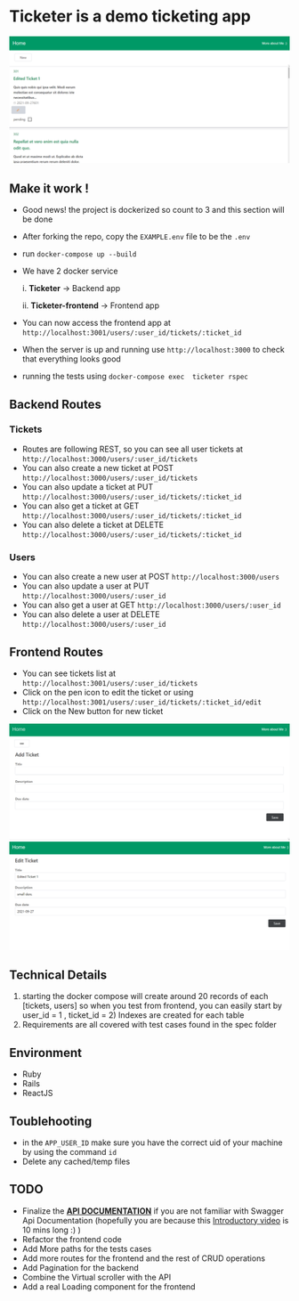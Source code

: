 # Ticketer is a demo ticketing app

![1.png](1.png)
## Make it work !

* Good news! the project is dockerized so count to 3 and this section will be done
* After forking the repo, copy the `EXAMPLE.env` file to be the `.env`
* run `docker-compose up --build`
* We have 2 docker service

    i. **Ticketer** -> Backend app

    ii. **Ticketer-frontend** -> Frontend app
* You can now access the frontend app at `http://localhost:3001/users/:user_id/tickets/:ticket_id`
* When the server is up and running use `http://localhost:3000` to check that everything looks good

* running the tests using `docker-compose exec  ticketer rspec`



## Backend Routes
### Tickets
* Routes are following REST, so you can see all user tickets at `http://localhost:3000/users/:user_id/tickets`
* You can also create a new ticket at POST `http://localhost:3000/users/:user_id/tickets`
* You can also update a ticket at PUT `http://localhost:3000/users/:user_id/tickets/:ticket_id`
* You can also get a ticket at GET `http://localhost:3000/users/:user_id/tickets/:ticket_id`
* You can also delete a ticket at DELETE `http://localhost:3000/users/:user_id/tickets/:ticket_id`

### Users

* You can also create a new user at POST `http://localhost:3000/users`
* You can also update a user at PUT `http://localhost:3000/users/:user_id`
* You can also get a user at GET `http://localhost:3000/users/:user_id`
* You can also delete a user at DELETE `http://localhost:3000/users/:user_id`
## Frontend Routes

* You can see tickets list at `http://localhost:3001/users/:user_id/tickets`
* Click on the pen icon to edit the ticket or using `http://localhost:3001/users/:user_id/tickets/:ticket_id/edit` 
* Click on the New button for new ticket

![2.png](2.png)
![e.png](e.png)

## Technical Details 

1) starting the docker compose will create around 20 records of each [tickets, users] so when you test from frontend, you can easily start by user_id = 1 , ticket_id = 2) Indexes are created for each table
3) Requirements are all covered with test cases found in the spec folder

## Environment

* Ruby
* Rails
* ReactJS

## Toublehooting

* in the `APP_USER_ID` make sure you have the correct uid of your machine by using the command `id`
* Delete any cached/temp files
## TODO

* Finalize the [**API DOCUMENTATION**](http://localhost:3000/api-docs) if you are not familiar with Swagger Api Documentation (hopefully you are because this [Introductory video](https://www.youtube.com/watch?v=7MS1Z_1c5CU) is 10 mins long :) )
* Refactor the frontend code
* Add More paths for the tests cases
* Add more routes for the frontend and the rest of CRUD operations
* Add Pagination for the backend
* Combine the Virtual scroller with the API
* Add a real Loading component for the frontend
